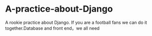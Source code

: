 # A-practice-about-Django
A rookie practice about Django.  If you are a football fans we can do it together.Database and front end，we all need
